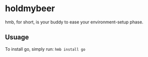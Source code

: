 # holdmybeer
hmb, for short, is your buddy to ease your environment-setup phase. 

## Usuage
To install go, simply run:
`hmb install go`